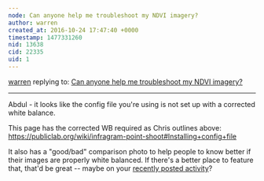 ```yaml
---
node: Can anyone help me troubleshoot my NDVI imagery?
author: warren
created_at: 2016-10-24 17:47:40 +0000
timestamp: 1477331260
nid: 13638
cid: 22335
uid: 1
---
```




[warren](../profile/warren) replying to: [Can anyone help me troubleshoot my NDVI imagery?](../notes/abdul/10-21-2016/can-anyone-help-me-troubleshoot-my-ndvi-imagery)

----
Abdul - it looks like the config file you're using is not set up with a corrected white balance. 

This page has the corrected WB required as Chris outlines above: https://publiclab.org/wiki/infragram-point-shoot#Installing+config+file

It also has a "good/bad" comparison photo to help people to know better if their images are properly white balanced. If there's a better place to feature that, that'd be great -- maybe on your [recently posted activity](https://publiclab.org/notes/abdul/10-21-2016/infragram-point-and-shoot-starting-instructions)?